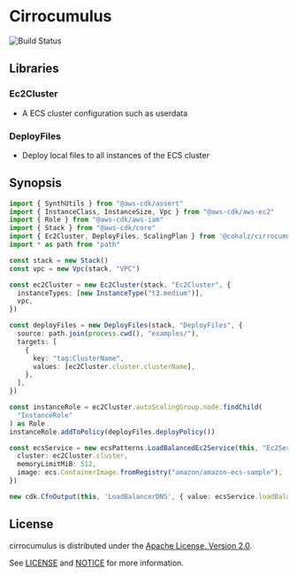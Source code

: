 # Cirrocumulus

![Build Status](https://travis-ci.org/cohalz/cirrocumulus.png?branch=master)

## Libraries
### Ec2Cluster
- A ECS cluster configuration such as userdata
### DeployFiles
- Deploy local files to all instances of the ECS cluster

## Synopsis

```typescript
import { SynthUtils } from "@aws-cdk/assert"
import { InstanceClass, InstanceSize, Vpc } from "@aws-cdk/aws-ec2"
import { Role } from "@aws-cdk/aws-iam"
import { Stack } from "@aws-cdk/core"
import { Ec2Cluster, DeployFiles, ScalingPlan } from '@cohalz/cirrocumulus'
import * as path from "path"

const stack = new Stack()
const vpc = new Vpc(stack, "VPC")

const ec2Cluster = new Ec2Cluster(stack, "Ec2Cluster", {
  instanceTypes: [new InstanceType("t3.medium")],
  vpc,
})

const deployFiles = new DeployFiles(stack, "DeployFiles", {
  source: path.join(process.cwd(), "examples/"),
  targets: [
    {
      key: "tag:ClusterName",
      values: [ec2Cluster.cluster.clusterName],
    },
  ],
})

const instanceRole = ec2Cluster.autoScalingGroup.node.findChild(
  "InstanceRole"
) as Role
instanceRole.addToPolicy(deployFiles.deployPolicy())

const ecsService = new ecsPatterns.LoadBalancedEc2Service(this, "Ec2Service", {
  cluster: ec2Cluster.cluster,
  memoryLimitMiB: 512,
  image: ecs.ContainerImage.fromRegistry("amazon/amazon-ecs-sample"),
})

new cdk.CfnOutput(this, 'LoadBalancerDNS', { value: ecsService.loadBalancer.loadBalancerDnsName })
```

## License

cirrocumulus is distributed under the [Apache License, Version 2.0](https://www.apache.org/licenses/LICENSE-2.0).

See [LICENSE](./LICENSE) and [NOTICE](./NOTICE) for more information.
